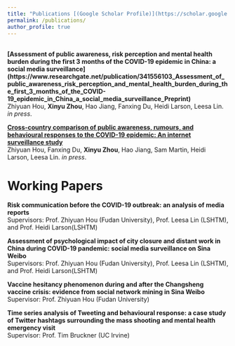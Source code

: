 ```yaml
---
title: "Publications [(Google Scholar Profile)](https://scholar.google.com/citations?user=lP_Xz1UAAAAJ&hl=en&authuser=1)"
permalink: /publications/
author_profile: true
---
```


<br>
<b>[Assessment of public awareness, risk perception and mental health burden during the first 3 months of the COVID-19 epidemic in China: a social media surveillance](https://www.researchgate.net/publication/341556103_Assessment_of_public_awareness_risk_perception_and_mental_health_burden_during_the_first_3_months_of_the_COVID-19_epidemic_in_China_a_social_media_surveillance_Preprint)</b> <br> 
Zhiyuan Hou, <b>Xinyu Zhou</b>, Hao Jiang, Fanxing Du, Heidi Larson, Leesa Lin.
<i>in press</i>.

<b>[Cross-country comparison of public awareness, rumours, and behavioural responses to the COVID-19 epidemic: An internet surveillance study](https://www.researchgate.net/publication/342018165_Cross-country_comparison_of_public_awareness_rumours_and_behavioural_responses_to_the_COVID-19_epidemic_An_internet_surveillance_study_Preprint)</b> <br> 
Zhiyuan Hou, Fanxing Du, <b>Xinyu Zhou</b>, Hao Jiang, Sam Martin, Heidi Larson, Leesa Lin.
<i>in press</i>.

# Working Papers
**Risk communication before the COVID-19 outbreak: an analysis of media reports**<br>
Supervisors: Prof. Zhiyuan Hou (Fudan University), Prof. Leesa Lin (LSHTM), and Prof. Heidi Larson(LSHTM)<br>

**Assessment of psychological impact of city closure and distant work in China during COVID-19 pandemic: social media surveillance on Sina Weibo** <br>
Supervisors: Prof. Zhiyuan Hou (Fudan University), Prof. Leesa Lin (LSHTM), and Prof. Heidi Larson(LSHTM)<br>

**Vaccine hesitancy phenomenon during and after the Changsheng vaccine crisis: evidence from social network mining in Sina Weibo**<br>
Supervisor: Prof. Zhiyuan Hou (Fudan University)<br>

**Time series analysis of Tweeting and behavioural response: a case study of Twitter hashtags surrounding the mass shooting and mental health emergency visit**<br>
Supervisor: Prof. Tim Bruckner (UC Irvine)<br>
